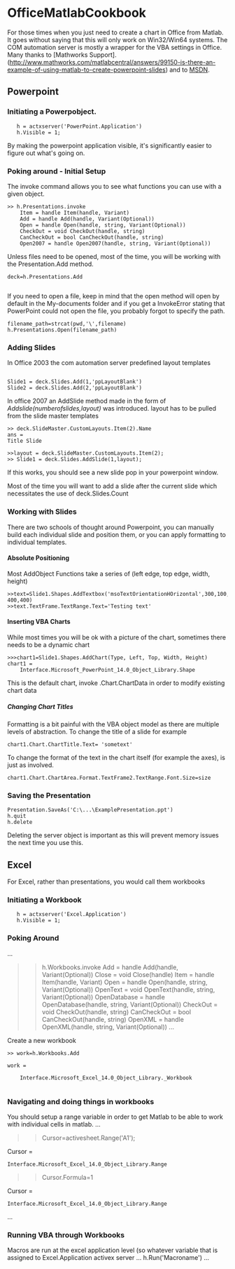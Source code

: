 # OfficeMatlabCookbook
For those times when you just need to create a chart in Office from Matlab. It goes without saying that this will only work on Win32/Win64 systems.
The COM automation server is mostly a wrapper for the VBA settings in Office.
Many thanks to [Mathworks Support].(http://www.mathworks.com/matlabcentral/answers/99150-is-there-an-example-of-using-matlab-to-create-powerpoint-slides) and to [MSDN](https://msdn.microsoft.com/en-us/library/office/).
## Powerpoint
### Initiating a Powerpobject.
```
   h = actxserver('PowerPoint.Application')
   h.Visible = 1;
```
By making the powerpoint application visible, it's significantly easier to figure out what's going on.

### Poking around - Initial Setup
The invoke command allows you to see what functions you can use with a given object.
```
>> h.Presentations.invoke
	Item = handle Item(handle, Variant)
	Add = handle Add(handle, Variant(Optional))
	Open = handle Open(handle, string, Variant(Optional))
	CheckOut = void CheckOut(handle, string)
	CanCheckOut = bool CanCheckOut(handle, string)
	Open2007 = handle Open2007(handle, string, Variant(Optional))
```
Unless files need to be opened, most of the time, you will be working with the Presentation.Add method.

```
deck=h.Presentations.Add
  
```
If you need to open a file, keep in mind that the open method will open by default in the My-documents folder and if you get a InvokeError stating that PowerPoint could not open the file, you probably forgot to specify the path.
```
filename_path=strcat(pwd,'\',filename)
h.Presentations.Open(filename_path)
```


### Adding Slides
In Office 2003 the com automation server predefined layout templates
```

Slide1 = deck.Slides.Add(1,'ppLayoutBlank')
Slide2 = deck.Slides.Add(2,'ppLayoutBlank')
```
In office 2007 an AddSlide method made in the form of *Addslide(numberofslides,layout)* was introduced. 
layout has to be pulled from the slide master templates
```
>> deck.SlideMaster.CustomLayouts.Item(2).Name
ans =
Title Slide

>>layout = deck.SlideMaster.CustomLayouts.Item(2);
>> Slide1 = deck.Slides.AddSlide(1,layout);

```
If this works, you should see a new slide pop in your powerpoint window.

Most of the time you will want to add a slide after the current slide which necessitates the use of deck.Slides.Count

### Working with Slides
There are two schools of thought around Powerpoint, you can manually build each individual slide and position them, or you can apply formatting to individual templates.
#### Absolute Positioning
Most AddObject Functions take a series of (left edge, top edge, width, height)
```
>>text=Slide1.Shapes.AddTextbox('msoTextOrientationHOrizontal',300,100, 400,400)
>>text.TextFrame.TextRange.Text='Testing text'
```
#### Inserting VBA Charts
While most times you will be ok with a picture of the chart, sometimes there needs to be a dynamic chart

```
>>>chart1=Slide1.Shapes.AddChart(Type, Left, Top, Width, Height)
chart1 =
	Interface.Microsoft_PowerPoint_14.0_Object_Library.Shape
```

This is the default chart, invoke .Chart.ChartData in order to modify existing chart data

##### Changing Chart Titles
Formatting is a bit painful with the VBA object model as there are multiple levels of abstraction. 
To change the title of a slide for example
```
chart1.Chart.ChartTitle.Text= 'sometext'
```
To change the format of the text in the chart itself (for example the axes), is just as involved.
```
chart1.Chart.ChartArea.Format.TextFrame2.TextRange.Font.Size=size
```



### Saving the Presentation 
```
Presentation.SaveAs('C:\...\ExamplePresentation.ppt')
h.quit
h.delete
```
Deleting the server object is important as this will prevent memory issues the next time you use this. 


## Excel 
For Excel, rather than presentations, you would call them workbooks

### Initiating a Workbook
```
   h = actxserver('Excel.Application')
   h.Visible = 1;
```

### Poking Around
...
>> h.Workbooks.invoke
	Add = handle Add(handle, Variant(Optional))
	Close = void Close(handle)
	Item = handle Item(handle, Variant)
	Open = handle Open(handle, string, Variant(Optional))
	OpenText = void OpenText(handle, string, Variant(Optional))
	OpenDatabase = handle OpenDatabase(handle, string, Variant(Optional))
	CheckOut = void CheckOut(handle, string)
	CanCheckOut = bool CanCheckOut(handle, string)
	OpenXML = handle OpenXML(handle, string, Variant(Optional))
...


Create a new workbook
```
>> work=h.Workbooks.Add
 
work =
 
	Interface.Microsoft_Excel_14.0_Object_Library._Workbook
  
```

### Navigating and doing things in workbooks

You should  setup a range variable in order to get Matlab to be able to work with individual cells in matlab. 
...
>> Cursor=activesheet.Range('A1');
 
Cursor =
 
	Interface.Microsoft_Excel_14.0_Object_Library.Range
>> Cursor.Formula=1
 
Cursor =
 
	Interface.Microsoft_Excel_14.0_Object_Library.Range


...
### Running VBA through Workbooks
Macros are run at the excel application level (so whatever variable that is assigned to Excel.Application activex server
...
h.Run('Macroname') 
...

